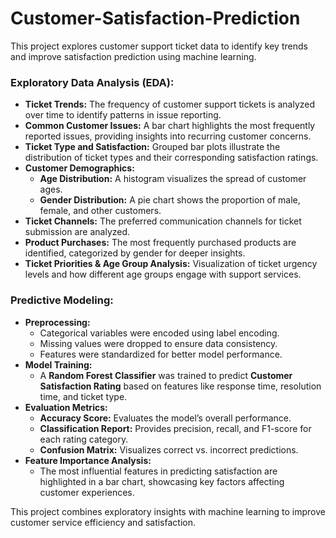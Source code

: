 # Customer-Satisfaction-Prediction

This project explores customer support ticket data to identify key trends and improve satisfaction prediction using machine learning.  

### **Exploratory Data Analysis (EDA):**  
- **Ticket Trends:** The frequency of customer support tickets is analyzed over time to identify patterns in issue reporting.  
- **Common Customer Issues:** A bar chart highlights the most frequently reported issues, providing insights into recurring customer concerns.  
- **Ticket Type and Satisfaction:** Grouped bar plots illustrate the distribution of ticket types and their corresponding satisfaction ratings.  
- **Customer Demographics:**  
  - **Age Distribution:** A histogram visualizes the spread of customer ages.  
  - **Gender Distribution:** A pie chart shows the proportion of male, female, and other customers.  
- **Ticket Channels:** The preferred communication channels for ticket submission are analyzed.  
- **Product Purchases:** The most frequently purchased products are identified, categorized by gender for deeper insights.  
- **Ticket Priorities & Age Group Analysis:** Visualization of ticket urgency levels and how different age groups engage with support services.  

### **Predictive Modeling:**  
- **Preprocessing:**  
  - Categorical variables were encoded using label encoding.  
  - Missing values were dropped to ensure data consistency.  
  - Features were standardized for better model performance.  
- **Model Training:**  
  - A **Random Forest Classifier** was trained to predict **Customer Satisfaction Rating** based on features like response time, resolution time, and ticket type.  
- **Evaluation Metrics:**  
  - **Accuracy Score:** Evaluates the model’s overall performance.  
  - **Classification Report:** Provides precision, recall, and F1-score for each rating category.  
  - **Confusion Matrix:** Visualizes correct vs. incorrect predictions.  
- **Feature Importance Analysis:**  
  - The most influential features in predicting satisfaction are highlighted in a bar chart, showcasing key factors affecting customer experiences.  

This project combines exploratory insights with machine learning to improve customer service efficiency and satisfaction.
